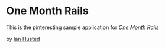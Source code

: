 # One Month Rails

This is the pinteresting sample application for 
[*One Month Rails*](http://onemonthrails.com)

by [Ian Husted](github.com/ian-husted)